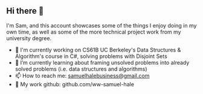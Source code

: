 ## Hi there 👋
I'm Sam, and this account showcases some of the things I enjoy doing in my own time, as well as some of the more technical project work from my university degree.
- 🔭 I'm currently working on CS61B UC Berkeley's Data Structures & Algorithm's course in C#, solving problems with Disjoint Sets
- 🌱 I’m currently learning about framing unsolved problems into already solved problems (i.e. data structures and algorithms)
- 📫 How to reach me: samuelhalebusiness@gmail.com
- 🎁 My work github: github.com/ww-samuel-hale

<!--
**SamuelHaleDev/SamuelHaleDev** is a ✨ _special_ ✨ repository because its `README.md` (this file) appears on your GitHub profile.

Here are some ideas to get you started:

- 🔭 I’m currently working on ...
- 🌱 I’m currently learning ...
- 👯 I’m looking to collaborate on ...
- 🤔 I’m looking for help with ...
- 💬 Ask me about ...
- 📫 How to reach me: ...
- 😄 Pronouns: ...
- ⚡ Fun fact: ...
-->

